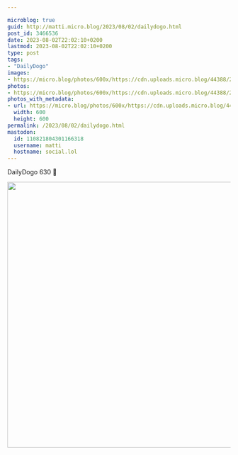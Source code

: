 ```yaml
---

microblog: true
guid: http://matti.micro.blog/2023/08/02/dailydogo.html
post_id: 3466536
date: 2023-08-02T22:02:10+0200
lastmod: 2023-08-02T22:02:10+0200
type: post
tags:
- "DailyDogo"
images:
- https://micro.blog/photos/600x/https://cdn.uploads.micro.blog/44388/2023/109e1282892941b692eb357b4f70ca79.jpg
photos:
- https://micro.blog/photos/600x/https://cdn.uploads.micro.blog/44388/2023/109e1282892941b692eb357b4f70ca79.jpg
photos_with_metadata:
- url: https://micro.blog/photos/600x/https://cdn.uploads.micro.blog/44388/2023/109e1282892941b692eb357b4f70ca79.jpg
  width: 600
  height: 600
permalink: /2023/08/02/dailydogo.html
mastodon:
  id: 110821804301166318
  username: matti
  hostname: social.lol
---
```

DailyDogo 630 🐶

<img src="/media/uploads/2023/109e1282892941b692eb357b4f70ca79.jpg" width="600" height="600" alt="" />
